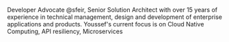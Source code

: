 Developer Advocate @sfeir, Senior Solution Architect with over 15 years of experience in technical management, design and development of enterprise applications and products. Youssef's current focus is on Cloud Native Computing, API resiliency, Microservices 